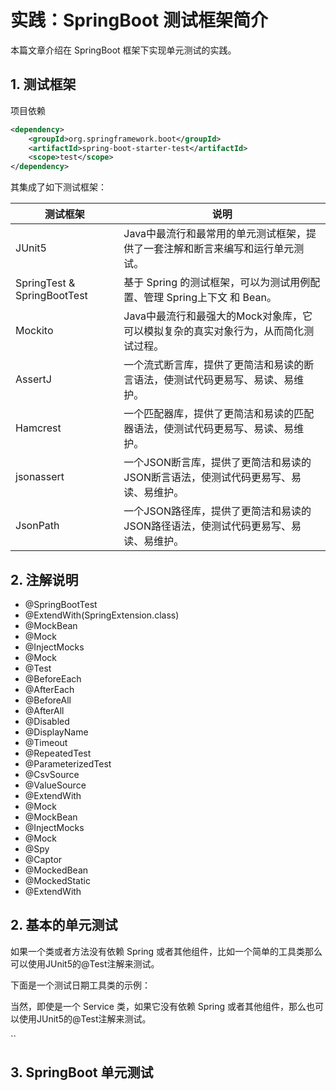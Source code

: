 # 实践：SpringBoot 测试框架简介

本篇文章介绍在 SpringBoot 框架下实现单元测试的实践。



## 1. 测试框架

项目依赖

```xml
<dependency>
    <groupId>org.springframework.boot</groupId>
    <artifactId>spring-boot-starter-test</artifactId>
    <scope>test</scope>
</dependency>
```

其集成了如下测试框架：

| 测试框架 | 说明 |
| --- | --- |
| JUnit5 | Java中最流行和最常用的单元测试框架，提供了一套注解和断言来编写和运行单元测试。 |
| SpringTest & SpringBootTest | 基于 Spring 的测试框架，可以为测试用例配置、管理 Spring上下文 和 Bean。 |
| Mockito | Java中最流行和最强大的Mock对象库，它可以模拟复杂的真实对象行为，从而简化测试过程。 |
| AssertJ | 一个流式断言库，提供了更简洁和易读的断言语法，使测试代码更易写、易读、易维护。 |
| Hamcrest | 一个匹配器库，提供了更简洁和易读的匹配器语法，使测试代码更易写、易读、易维护。 |
| jsonassert | 一个JSON断言库，提供了更简洁和易读的JSON断言语法，使测试代码更易写、易读、易维护。 |
| JsonPath | 一个JSON路径库，提供了更简洁和易读的JSON路径语法，使测试代码更易写、易读、易维护。 |


## 2. 注解说明

- @SpringBootTest
- @ExtendWith(SpringExtension.class)
- @MockBean
- @Mock
- @InjectMocks
- @Mock
- @Test
- @BeforeEach
- @AfterEach
- @BeforeAll
- @AfterAll
- @Disabled
- @DisplayName
- @Timeout
- @RepeatedTest
- @ParameterizedTest
- @CsvSource
- @ValueSource 
- @ExtendWith
- @Mock
- @MockBean
- @InjectMocks
- @Mock
- @Spy
- @Captor
- @MockedBean
- @MockedStatic
- @ExtendWith


## 2. 基本的单元测试

如果一个类或者方法没有依赖 Spring 或者其他组件，比如一个简单的工具类那么可以使用JUnit5的@Test注解来测试。

下面是一个测试日期工具类的示例：


当然，即使是一个 Service 类，如果它没有依赖 Spring 或者其他组件，那么也可以使用JUnit5的@Test注解来测试。

``

## 3. SpringBoot 单元测试













